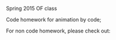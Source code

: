 
Spring 2015 OF class

Code homework for animation by code;

For non code homework, please check out:  
